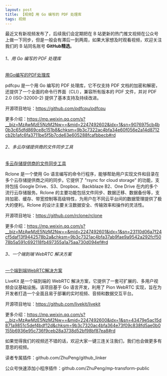 ```yaml
---
layout: post
title: 【视频】用 Go 编写的 PDF 处理库
tags: 视频
---
```


最近又有新视频发布了，后续我们会定期把在 B 站更新的热门推文视频在公众号上做一下同步，但是一般会有滞后一到两周，如果大家想及时观看视频，欢迎关注我们的 B 站同名账号 **GitHub精选**。

######  1、用 Go 编写的 PDF 处理库

[用Go编写的PDF处理库](https://www.bilibili.com/video/BV1RWB2Y4EyL/)

pdfcpu 是一个用 Go 编写的 PDF 处理库，它不仅支持 PDF 文档的加密和解密，还提供了一个全面的命令行界面（CLI），兼容所有版本的 PDF 文件，并对 PDF 2.0 (ISO-32000-2) 提供了基本支持及持续改进。

开源项目地址：https://github.com/pdfcpu/pdfcpu

更多介绍：https://mp.weixin.qq.com/s?__biz=MzAwMzE5NzM2Nw==&mid=2247492602&idx=1&sn=9076975cb4b0b3c65dfd869ce8c151b8&chksm=9b3c7322ac4bfa34e60f056e2a14d8712cb2b1afc6fa3711be5f5b7cde63e605288fcafbbecb#rd

###### 2、多云存储提供商的文件同步工具

[多云存储提供商的文件同步工具](https://www.bilibili.com/video/BV1o7B2YhEUb/)

Rclone 是一个使用 Go 语言编写的命令行程序，能够帮助用户实现文件和目录在多个云存储提供商之间的同步。它提供了 "rsync for cloud storage" 的功能，支持包括 Google Drive、S3、Dropbox、Backblaze B2、One Drive 在内的多个流行云存储服务。Rclone 的主要功能包括文件同步、数据迁移、数据备份等，支持加密、缓存、带宽控制等高级特性，为用户在不同云平台间的数据管理提供了极大的便利。Rclone 的设计主要关注数据安全、传输效率和操作的灵活性。

开源项目地址：https://github.com/rclone/rclone

更多介绍：https://mp.weixin.qq.com/s?__biz=MzAwMzE5NzM2Nw==&mid=2247492601&idx=1&sn=23110d06a7f24cf5daf13f9442578b2a&chksm=9b3c7321ac4bfa37ab9fae9a9542a292fcf5078b5a591c692118fb497355a1a75aa730d094ef#rd

###### 3、一个端到端 WebRTC 解决方案

[一个端到端WebRTC解决方案](https://www.bilibili.com/video/BV1dHB2YZE8E/)

LiveKit 是一个端到端的 WebRTC 解决方案，它提供了一套可扩展的、多用户视频会议基础设施。该项目基于 Go 语言开发，利用了 Pion WebRTC 实现，旨在为开发者打造一个全面且易于部署的实时视频、音频和数据交互平台。

开源项目地址：https://github.com/livekit/livekit

更多介绍：https://mp.weixin.qq.com/s?__biz=MzAwMzE5NzM2Nw==&mid=2247492600&idx=1&sn=43479e5ac15d871a9851c5def4bdf12d&chksm=9b3c7320ac4bfa364e73f09c838fd5ae0b0155b6936e95c736f9ceb28a3738d52bf98bf87ea8#rd

如果觉得我们的视频还不错的话，欢迎大家一键三连关注我们，我们也会做更多有意思的视频。

读者专属插件：github.com/ZhuPeng/github_linker

公众号快速添加小程序插件：github.com/ZhuPeng/mp-transform-public